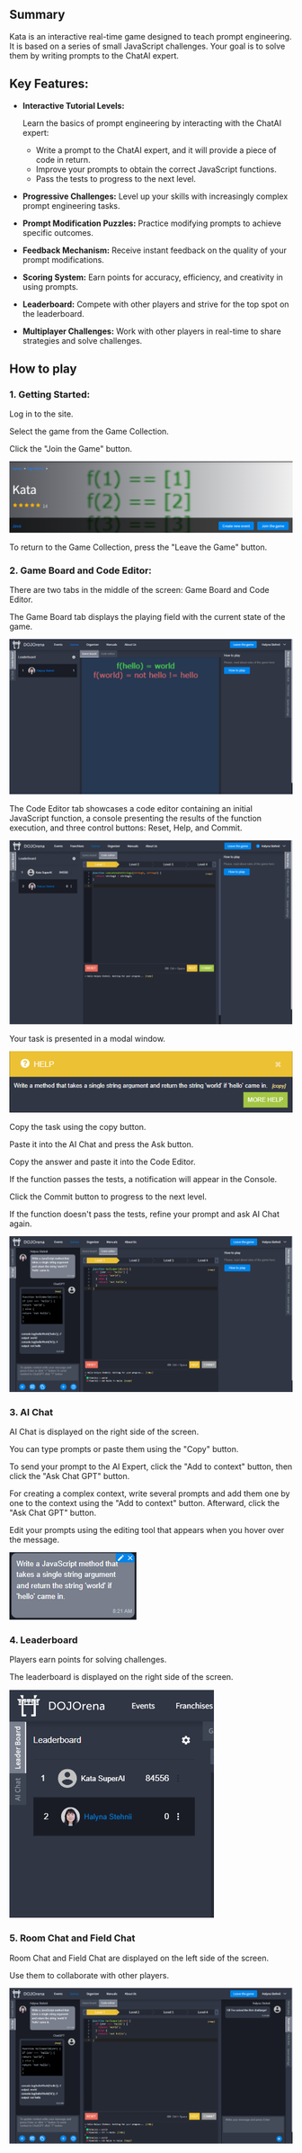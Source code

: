 <meta charset="UTF-8">

## Summary

Kata is an interactive real-time game designed to teach prompt engineering. It is based on a series of small JavaScript challenges. Your goal is to solve them by writing prompts to the ChatAI expert.

## Key Features:

- **Interactive Tutorial Levels:**

  Learn the basics of prompt engineering by interacting with the ChatAI expert:

  - Write a prompt to the ChatAI expert, and it will provide a piece of code in return.
  - Improve your prompts to obtain the correct JavaScript functions.
  - Pass the tests to progress to the next level.

- **Progressive Challenges:** Level up your skills with increasingly complex prompt engineering tasks.
- **Prompt Modification Puzzles:** Practice modifying prompts to achieve specific outcomes.
- **Feedback Mechanism:** Receive instant feedback on the quality of your prompt modifications.
- **Scoring System:** Earn points for accuracy, efficiency, and creativity in using prompts.
- **Leaderboard:** Compete with other players and strive for the top spot on the leaderboard.
- **Multiplayer Challenges:** Work with other players in real-time to share strategies and solve challenges.

## How to play

### 1. Getting Started:

Log in to the site.

Select the game from the Game Collection.

Click the "Join the Game" button.

![Join the Game](./images/01_Join_the_Game.png)

To return to the Game Collection, press the "Leave the Game" button.

### 2. Game Board and Code Editor:

There are two tabs in the middle of the screen: Game Board and Code Editor.

The Game Board tab displays the playing field with the current state of the game.

![Game Board](./images/04_Your_Task.png)

The Code Editor tab showcases a code editor containing an initial JavaScript function, a console presenting the results of the function execution, and three control buttons: Reset, Help, and Commit.

![Code Editor](./images/02_Game_Board.png)

Your task is presented in a modal window.

![Your task](./images/03_Code_Editor.png)

Copy the task using the copy button.

Paste it into the AI Chat and press the Ask button.

Copy the answer and paste it into the Code Editor.

If the function passes the tests, a notification will appear in the Console.

Click the Commit button to progress to the next level.

If the function doesn't pass the tests, refine your prompt and ask AI Chat again.

![Write prompts](./images/05_Write_Prompts.png)

### 3. AI Chat

AI Chat is displayed on the right side of the screen.

You can type prompts or paste them using the "Copy" button.

To send your prompt to the AI Expert, click the "Add to context" button, then click the "Ask Chat GPT" button.

For creating a complex context, write several prompts and add them one by one to the context using the "Add to context" button. Afterward, click the "Ask Chat GPT" button.

Edit your prompts using the editing tool that appears when you hover over the message.

![Edit message](./images/06_Edit_Message.png)

### 4. Leaderboard

Players earn points for solving challenges.

The leaderboard is displayed on the right side of the screen.

![Leaderboard](./images/07_Leaderboard.png)

### 5. Room Chat and Field Chat

Room Chat and Field Chat are displayed on the left side of the screen.

Use them to collaborate with other players.

![Room Chat and Field Chat](./images/08_Room_and_Field_Chat.png)
